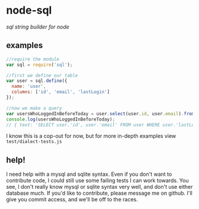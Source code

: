 # node-sql
_sql string builder for node_

## examples

```js
//require the module
var sql = require('sql');

//first we define our table
var user = sql.define({
  name: 'user',
  columns: ['id', 'email', 'lastLogin']
});

//now we make a query
var usersWhoLoggedInBeforeToday = user.select(user.id, user.email).from(user).where(user.lastLogin.lt(new Date()));
console.log(usersWhoLoggedInBeforeToday); 
// { text: 'SELECT user.'id', user.'email' FROM user WHERE user.'lastLogin' > $1', values: ['2011-01-1'] }
```

I know this is a cop-out for now, but for more in-depth examples view `test/dialect-tests.js`

## help!

I need help with a mysql and sqlite syntax.  Even if you don't want to contribute code, I could still use some failing tests I can work towards.  You see, I don't really know mysql or sqlite syntax very well, and don't use either database much.  If you'd like to contribute, please message me on github.  I'll give you commit access, and we'll be off to the races.
